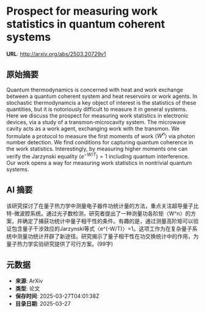 # Prospect for measuring work statistics in quantum coherent systems

**URL**: http://arxiv.org/abs/2503.20729v1

## 原始摘要

Quantum thermodynamics is concerned with heat and work exchange between a
quantum coherent system and heat reservoirs or work agents. In stochastic
thermodynamcis a key object of interest is the statistics of these quantities,
but it is notoriously difficult to measure it in general systems. Here we
discuss the prospect for measuring work statistics in electronic devices, via a
study of a transmon-microcavity system. The microwave cavity acts as a work
agent, exchanging work with the transmon. We formulate a protocol to measure
the first moments of work $\langle W^n \rangle$ via photon number detection. We
find conditions for capturing quantum coherence in the work statistics.
Interestingly, by measuring higher moments one can verify the Jarzynski
equality $\langle e^{-W/T} \rangle = 1$ including quantum interference. Our
work opens a way for measuring work statistics in nontrivial quantum systems.


## AI 摘要

该研究探讨了在量子热力学中测量电子器件功统计量的方法，重点关注超导量子比特-微波腔系统。通过光子数检测，研究者提出了一种测量功各阶矩〈W^n〉的方案，并确定了捕获功统计中量子相干性的条件。有趣的是，通过测量高阶矩可以验证包含量子干涉效应的Jarzynski等式〈e^(-W/T)〉=1。这项工作为在复杂量子系统中测量功统计开辟了新途径。研究揭示了量子相干性在功交换统计中的作用，为量子热力学实验研究提供了可行方案。(99字)

## 元数据

- **来源**: ArXiv
- **类型**: 论文
- **保存时间**: 2025-03-27T04:01:38Z
- **目录日期**: 2025-03-27
